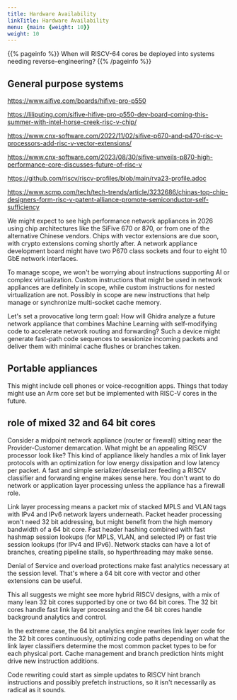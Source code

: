 ```yaml
---
title: Hardware Availability
linkTitle: Hardware Availability
menu: {main: {weight: 10}}
weight: 10
---
```


{{% pageinfo %}}
When will RISCV-64 cores be deployed into systems needing reverse-engineering? 
{{% /pageinfo %}}


## General purpose systems

https://www.sifive.com/boards/hifive-pro-p550

https://liliputing.com/sifive-hifive-pro-p550-dev-board-coming-this-summer-with-intel-horse-creek-risc-v-chip/

https://www.cnx-software.com/2022/11/02/sifive-p670-and-p470-risc-v-processors-add-risc-v-vector-extensions/

https://www.cnx-software.com/2023/08/30/sifive-unveils-p870-high-performance-core-discusses-future-of-risc-v

https://github.com/riscv/riscv-profiles/blob/main/rva23-profile.adoc

https://www.scmp.com/tech/tech-trends/article/3232686/chinas-top-chip-designers-form-risc-v-patent-alliance-promote-semiconductor-self-sufficiency

We might expect to see high performance network appliances in 2026 using chip architectures like the SiFive 670 or 870,
or from one of the alternative Chinese vendors.  Chips with vector extensions are due soon, with crypto extensions coming shortly after.
A network appliance development board might have two P670 class sockets and four to eight 10 GbE network interfaces.

To manage scope, we won't be worrying about instructions supporting AI or complex virtualization.  Custom instructions that might be used
in network appliances are definitely in scope, while custom instructions for nested virtualization are not.  Possibly in scope are new instructions
that help manage or synchronize multi-socket cache memory.

Let's set a provocative long term goal: How will Ghidra analyze a future network appliance that combines Machine Learning with self-modifying code
to accelerate network routing and forwarding?  Such a device might generate fast-path code sequences to sessionize incoming packets and deliver them with
minimal cache flushes or branches taken.

## Portable appliances

This might include cell phones or voice-recognition apps.  Things that today might use an Arm core set but be implemented with RISC-V cores in the future.

## role of mixed 32 and 64 bit cores

Consider a midpoint network appliance (router or firewall) sitting near the Provider-Customer demarcation.  What might be an appealing RISCV processor look like?
This kind of appliance likely handles a mix of link layer protocols with an optimization for low energy dissipation and low latency per packet.  A fast and simple
serializer/deserializer feeding a RISCV classifier and forwarding engine makes sense here.  You don't want to do network or application layer processing unless the appliance
has a firewall role.

Link layer processing means a packet mix of stacked MPLS and VLAN tags with IPv4 and IPv6 network layers underneath.  Packet header processing won't need 32 bit addressing,
but might benefit from the high memory bandwidth of a 64 bit core.  Fast header hashing combined with fast hashmap session lookups (for MPLS, VLAN, and selected IP) or
fast trie session lookups (for IPv4 and IPv6).  Network stacks can have a lot of branches, creating pipeline stalls, so hyperthreading may make sense.

Denial of Service and overload protections make fast analytics necessary at the session level.  That's where a 64 bit core with vector and other extensions can be useful.

This all suggests we might see more hybrid RISCV designs, with a mix of many lean 32 bit cores supported by one or two 64 bit cores.  The 32 bit cores handle fast link layer processing
and the 64 bit cores handle background analytics and control.

In the extreme case, the 64 bit analytics engine rewrites link layer code for the 32 bit cores continuously, optimizing code paths depending on what the link layer classifiers
determine the most common packet types to be for each physical port.  Cache management and branch prediction hints might drive new instruction additions.

Code rewriting could start as simple updates to RISCV hint branch instructions and possibly prefetch instructions, so it isn't necessarily as radical as it sounds.

